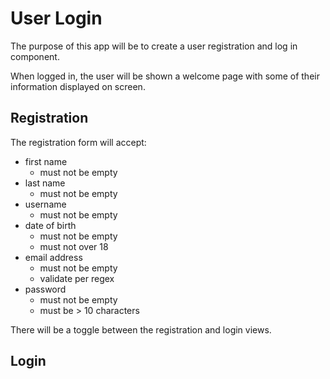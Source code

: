 # User Login

The purpose of this app will be to create a user registration and log in component.

When logged in, the user will be shown a welcome page with some of their information displayed on screen.

## Registration

The registration form will accept:
- first name
  - must not be empty
- last name
  - must not be empty
- username
  - must not be empty
- date of birth
  - must not be empty
  - must not over 18
- email address
  - must not be empty
  - validate per regex
- password
  - must not be empty
  - must be > 10 characters

There will be a toggle between the registration and login views.
## Login

